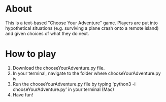 # About
This is a text-based "Choose Your Adventure" game. Players are put into hypothetical situations (e.g. surviving a plane crash onto a remote island) and given choices of what they do next. 

# How to play
1. Download the chooseYourAdventure.py file.
2. In your terminal, navigate to the folder where chooseYourAdventure.py is
3. Run the chooseYourAdventure.py file by typing 'python3 -i chooseYourAdventure.py' in your terminal (Mac)
4. Have fun! 
